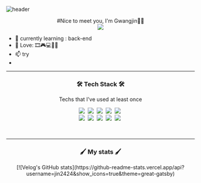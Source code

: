 ![header](https://capsule-render.vercel.app/api?type=waving&color=fab005&height=300&section=header&text=WELCOME!!&fontSize=90&animation=fadeIn&fontAlignY=38)

<div align=center>	
 #Nice to meet you, I'm Gwangjin🙋‍♂️
</div>

<div align=center>	
<a href="https://velog.io/@rhrhkdwls24"><img src="https://img.shields.io/badge/Velog-3DDC84?style=flat-square&logo=Blogger&logoColor=white"/></a>
</div>

- 🌱 currently learning : back-end
- 💞️ Love: 🎞🎮💻🙋‍♂️
- 📫 try
- 
------

<h3 align="center">🛠 Tech Stack 🛠</h3>

<p align="center"> Techs that I've used at least once </p>

<p align="center">
  <img src="https://img.shields.io/badge/Python-3766AB?style=flat-square&logo=Python&logoColor=white"/></a>&nbsp 
  <img src="https://img.shields.io/badge/Java-007396?style=flat-square&logo=Java&logoColor=white"/></a>&nbsp 
  <img src="https://img.shields.io/badge/C++-00599C?style=flat-square&logo=C%2B%2B&logoColor=white"/></a>&nbsp  
  <img src="https://img.shields.io/badge/Javascript-F7DF1E?style=flat-square&logo=javascript&logoColor=black"/></a>&nbsp 
  <img src="https://img.shields.io/badge/css3-1572B6?style=flat-square&logo=css3&logoColor=white"/></a>&nbsp 
  <br>
  <img src="https://img.shields.io/badge/Spring-6DB33F?style=flat-square&logo=Spring&logoColor=white"/></a>&nbsp 
  <img src="https://img.shields.io/badge/Django-092E20?style=flat-square&logo=Django&logoColor=white"/></a>&nbsp 
  <img src="https://img.shields.io/badge/Mysql-E6B91E?style=flat-square&logo=MySql&logoColor=white"/></a>&nbsp 
  <img src="https://img.shields.io/badge/aws-333664?style=flat-square&logo=amazon-aws&logoColor=white"/></a>&nbsp 
  <img src="https://img.shields.io/badge/elasticsearch-005571?style=flat-square&logo=elasticsearch&logoColor=white"/></a>&nbsp 
</p>

<br>


----------
<h3 align="center">🖌 My stats 🖌</h3>

<div align=center>
[![Velog's GitHub stats](https://github-readme-stats.vercel.app/api?username=jin2424&show_icons=true&theme=great-gatsby)
</div>
